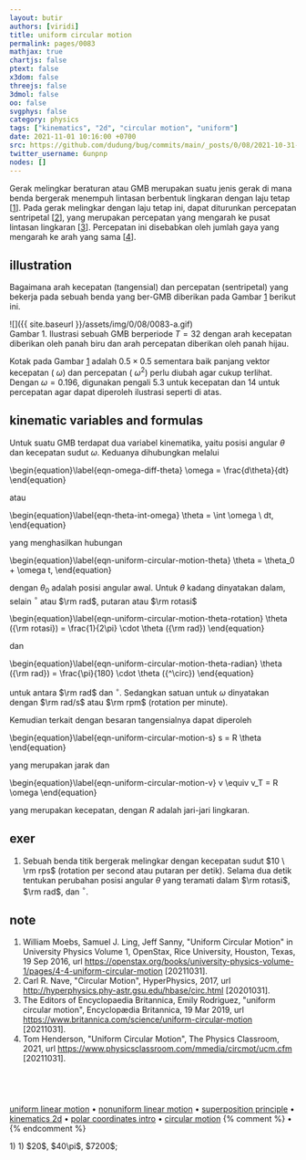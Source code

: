 ```yaml
---
layout: butir
authors: [viridi]
title: uniform circular motion
permalink: pages/0083
mathjax: true
chartjs: false
ptext: false
x3dom: false
threejs: false
3dmol: false
oo: false
svgphys: false
category: physics
tags: ["kinematics", "2d", "circular motion", "uniform"]
date: 2021-11-01 10:16:00 +0700
src: https://github.com/dudung/bug/commits/main/_posts/0/08/2021-10-31-uniform-circular-motion.md
twitter_username: 6unpnp
nodes: []
---
```

Gerak melingkar beraturan atau GMB merupakan suatu jenis gerak di mana benda bergerak menempuh lintasan berbentuk lingkaran dengan laju tetap [[1](#ref01)]. Pada gerak melingkar dengan laju tetap ini, dapat diturunkan percepatan sentripetal [[2](#ref02)], yang merupakan percepatan yang mengarah ke pusat lintasan lingkaran [[3](#ref03)]. Percepatan ini disebabkan oleh jumlah gaya yang mengarah ke arah yang sama [[4](#ref04)].


## illustration
Bagaimana arah kecepatan (tangensial) dan percepatan (sentripetal) yang bekerja pada sebuah benda yang ber-GMB diberikan pada Gambar [1](#fig1) berikut ini.

![]({{ site.baseurl }}/assets/img/0/08/0083-a.gif) \
Gambar <a name="fig1">1</a>. Ilustrasi sebuah GMB berperiode $T = 32$ dengan arah kecepatan diberikan oleh panah biru dan arah percepatan diberikan oleh panah hijau.

Kotak pada Gambar [1](#fig1) adalah $0.5 \times 0.5$ sementara baik panjang vektor kecepatan ($~\omega$) dan percepatan ($~\omega^2$) perlu diubah agar cukup terlihat. Dengan $\omega = 0.196$, digunakan pengali $5.3$ untuk kecepatan dan $14$ untuk percepatan agar dapat diperoleh ilustrasi seperti di atas.


## kinematic variables and formulas
Untuk suatu GMB terdapat dua variabel kinematika, yaitu posisi angular $\theta$ dan kecepatan sudut $\omega$. Keduanya dihubungkan melalui

\begin{equation}\label{eqn-omega-diff-theta}
\omega = \frac{d\theta}{dt}
\end{equation}

atau

\begin{equation}\label{eqn-theta-int-omega}
\theta = \int \omega \ dt,
\end{equation}

yang menghasilkan hubungan

\begin{equation}\label{eqn-uniform-circular-motion-theta}
\theta = \theta_0 + \omega t,
\end{equation}

dengan $\theta_0$ adalah posisi angular awal. Untuk $\theta$ kadang dinyatakan dalam, selain $^\circ$ atau $\rm rad$, putaran atau $\rm rotasi$

\begin{equation}\label{eqn-uniform-circular-motion-theta-rotation}
\theta ({\rm rotasi}) = \frac{1}{2\pi} \cdot \theta ({\rm rad})
\end{equation}

dan

\begin{equation}\label{eqn-uniform-circular-motion-theta-radian}
\theta ({\rm rad}) = \frac{\pi}{180} \cdot \theta ({^\circ})
\end{equation}

untuk antara $\rm rad$ dan $^\circ$. Sedangkan satuan untuk $\omega$ dinyatakan dengan $\rm rad/s$ atau $\rm rpm$ (rotation per minute).

Kemudian terkait dengan besaran tangensialnya dapat diperoleh

\begin{equation}\label{eqn-uniform-circular-motion-s}
s = R \theta
\end{equation}

yang merupakan jarak dan

\begin{equation}\label{eqn-uniform-circular-motion-v}
v \equiv v_T = R \omega
\end{equation}

yang merupakan kecepatan, dengan $R$ adalah jari-jari lingkaran.


## exer
1. Sebuah benda titik bergerak melingkar dengan kecepatan sudut $10 \ \rm rps$ (rotation per second atau putaran per detik). Selama dua detik tentukan perubahan posisi angular $\theta$ yang teramati dalam $\rm rotasi$, $\rm rad$, dan $^\circ$.


## note
1. <a name="r01"></a>William Moebs, Samuel J. Ling, Jeff Sanny, "Uniform Circular Motion" in University Physics Volume 1, OpenStax, Rice University, Houston, Texas, 19 Sep 2016, url <https://openstax.org/books/university-physics-volume-1/pages/4-4-uniform-circular-motion> [20211031].
2. <a name="r02"></a>Carl R. Nave, "Circular Motion", HyperPhysics, 2017, url <http://hyperphysics.phy-astr.gsu.edu/hbase/circ.html> [20201031].
3. <a name="r03"></a>The Editors of Encyclopaedia Britannica, Emily Rodriguez, "uniform circular motion", Encyclopædia Britannica, 19 Mar 2019, url <https://www.britannica.com/science/uniform-circular-motion> [20211031].
4. <a name="r04"></a> Tom Henderson, "Uniform Circular Motion", The Physics Classroom, 2021, url <https://www.physicsclassroom.com/mmedia/circmot/ucm.cfm> [20211031].


## &nbsp;
[uniform linear motion](0061.html) &bull; [nonuniform linear motion](0063.html) &bull; [superposition principle](0070.html) &bull; [kinematics 2d](0080.html) &bull; [polar coordinates intro](0015.html) &bull; [circular motion](0082.html)
{% comment %} []() &bull; []() {% endcomment %}


<ans>
1) 1) $20$, $40\pi$, $7200$; &nbsp;
</ans>
